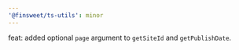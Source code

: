 ```yaml
---
'@finsweet/ts-utils': minor
---
```


feat: added optional `page` argument to `getSiteId` and `getPublishDate`.
